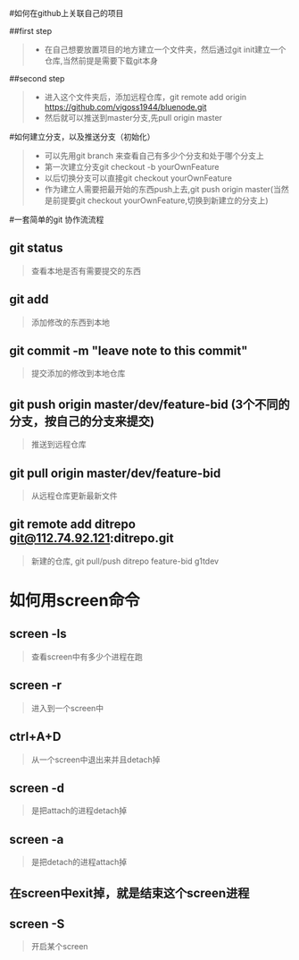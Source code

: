#如何在github上关联自己的项目

##first step
>* 在自己想要放置项目的地方建立一个文件夹，然后通过git init建立一个仓库,当然前提是需要下载git本身

##second step
>* 进入这个文件夹后，添加远程仓库，git remote add origin https://github.com/vigoss1944/bluenode.git
>* 然后就可以推送到master分支,先pull origin master

#如何建立分支，以及推送分支（初始化）
>* 可以先用git branch 来查看自己有多少个分支和处于哪个分支上
>* 第一次建立分支git checkout -b yourOwnFeature
>* 以后切换分支可以直接git checkout yourOwnFeature
>* 作为建立人需要把最开始的东西push上去,git push origin master(当然是前提要git checkout yourOwnFeature,切换到新建立的分支上)

#一套简单的git 协作流流程

## git status
> 查看本地是否有需要提交的东西

## git add 
> 添加修改的东西到本地

## git commit -m "leave note to this commit"
> 提交添加的修改到本地仓库

## git push origin master/dev/feature-bid (3个不同的分支，按自己的分支来提交)
> 推送到远程仓库

## git pull origin master/dev/feature-bid
> 从远程仓库更新最新文件 

## git remote add ditrepo git@112.74.92.121:ditrepo.git
> 新建的仓库, git pull/push ditrepo feature-bid
> g1tdev

# 如何用screen命令

## screen -ls
> 查看screen中有多少个进程在跑

## screen -r 
> 进入到一个screen中

## ctrl+A+D
> 从一个screen中退出来并且detach掉

## screen -d
> 是把attach的进程detach掉

## screen -a
> 是把detach的进程attach掉

## 在screen中exit掉，就是结束这个screen进程

## screen -S
> 开启某个screen
